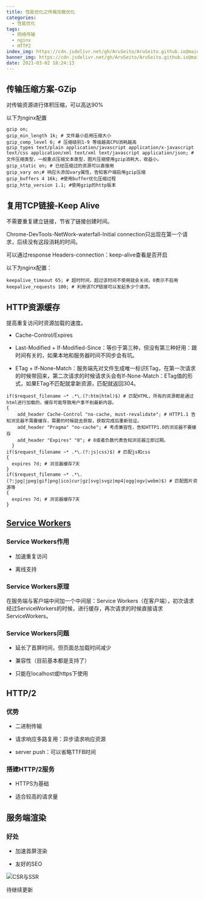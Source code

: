 ```yaml
---
title: 性能优化之传输加载优化
categories:
  - 性能优化
tags:
  - 网络传输
  - nginx
  - HTTP2
index_img: https://cdn.jsdelivr.net/gh/AruSeito/AruSeito.github.io@main/source/img/banner/bg6.jpg
banner_img: https://cdn.jsdelivr.net/gh/AruSeito/AruSeito.github.io@main/source/img/banner/bg6.jpg
date: 2021-03-02 18:24:13
---
```


## 传输压缩方案-GZip

对传输资源进行体积压缩，可以高达90%

以下为nginx配置

```properties
gzip on;
gzip_min_length 1k; # 文件最小启用压缩大小
gzip_comp_level 6; # 压缩级别1-9 等级越高CPU消耗越高
gzip_types text/plain application/javascript application/x-javascript text/css application/xml text/xml text/javascript application/json; # 文件压缩类型，一般重点压缩文本类型，图片压缩使用gzip消耗大，收益小。
gzip_static on; # 已经压缩过的资源可以直接用
gzip_vary on;# 响应头添加vary属性，告知客户端启用gzip压缩
gzip_buffers 4 16k; #使用buffer优化压缩过程
gzip_http_version 1.1; #使用gzip的http版本
```

## 复用TCP链接-Keep Alive

不需要重复建立链接，节省了链接创建时间。

Chrome-DevTools-NetWork-waterfall-Initial connection只出现在第一个请求，后续没有这段消耗的时间。

可以通过response Headers-connection：keep-alive查看是否开启

以下为nginx配置：

```properties
keepalive_timeout 65; # 超时时间，超过该时间不使用就会关闭。0表示不启用
keepalive_requests 100; # 利用该TCP链接可以发起多少个请求。
```

## HTTP资源缓存

提高重复访问时资源加载的速度。

- Cache-Control/Expires

- Last-Modified + If-Modified-Since：等价于第三种，但没有第三种好用：跟时间有关的，如果本地和服务器时间不同步会有坑。

- ETag + If-None-Match：服务端先对文件生成唯一标识ETag，在第一次请求的时候带回来，第二次请求的时候请求头会有If-None-Match：ETag值的形式，如果ETag不匹配就拿新资源，匹配就返回304。

```properties
if($request_filename ~* .*\.(?:htm|html)$) # 匹配HTML，所有的资源都是通过html进行加载的，缓存可能导致用户拿不到最新内容。
{ 
    add_header Cache-Control "no-cache, must-revalidate"; # HTTP1.1 告知浏览器不需要缓存，需要的时候就去获取，获取完成后重新验证。
    add_header "Pragma" "no-cache"; # 考虑兼容性，告知HTTP1.0的浏览器不要缓存
    add_header "Expires" "0"; # 0或者负数代表告知浏览器立即过期。
  }
if($request_filename ~* .*\.(?:js|css)$) # 匹配js和css
{
  expires 7d; # 浏览器缓存7天
}
if($request_filename ~* .*\.(?:jpg|jpeg|gif|png|ico|cur|gz|svg|svgz|mp4|ogg|ogv|webm)$) # 匹配图片资源等
{
  expires 7d; # 浏览器缓存7天
}
```

## [Service Workers](https://developer.mozilla.org/zh-CN/docs/Web/API/Service_Worker_API/Using_Service_Workers)
### Service Workers作用

- 加速重复访问

- 离线支持

### Service Workers原理

在服务端与客户端中间加一个中间层：Service Workers（在客户端），初次请求经过ServiceWorkers的时候，进行缓存，再次请求的时候直接请求ServiceWorkers。

### Service Workers问题

- 延长了首屏时间，但页面总加载时间减少

- 兼容性（目前基本都是支持了）

- 只能在localhost或https下使用

## HTTP/2

### 优势

- 二进制传输

- 请求响应多路复用：异步请求响应资源

- server push：可以省略TTFB时间

### 搭建HTTP/2服务

- HTTPS为基础

- 适合较高的请求量

## 服务端渲染

### 好处

- 加速首屏渲染

- 友好的SEO

![CSR与SSR](https://cdn.jsdelivr.net/gh/AruSeito/AruSeito.github.io@main/source/img/SSR.png)

待继续更新